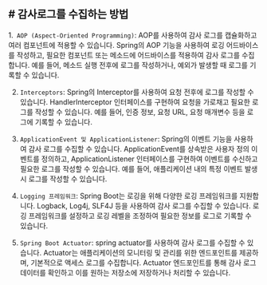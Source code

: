 ## # 감사로그를 수집하는 방법

1.` AOP (Aspect-Oriented Programming)`: AOP를 사용하여 감사 로그를 캡슐화하고 여러 컴포넌트에 적용할 수 있습니다. Spring의 AOP 기능을 사용하여 로깅 어드바이스를 작성하고,
   필요한
   컴포넌트 또는 메소드에 어드바이스를 적용하여 감사 로그를 수집합니다. 예를 들어, 메소드 실행 전후에 로그를 작성하거나, 예외가 발생할 때 로그를 기록할 수 있습니다.

2. `Interceptors`: Spring의 Interceptor를 사용하여 요청 전후에 로그를 작성할 수 있습니다. HandlerInterceptor 인터페이스를 구현하여 요청을 가로채고 필요한 로그를 작성할 수
   있습니다. 예를 들어, 인증 정보, 요청 URL, 요청 매개변수 등을 로그에 기록할 수 있습니다.

3. `ApplicationEvent 및 ApplicationListener`: Spring의 이벤트 기능을 사용하여 감사 로그를 수집할 수 있습니다. ApplicationEvent를 상속받은 사용자 정의 이벤트를
   정의하고,
   ApplicationListener 인터페이스를 구현하여 이벤트를 수신하고 필요한 로그를 작성할 수 있습니다. 예를 들어, 애플리케이션 내의 특정 이벤트 발생 시 로그를 작성할 수 있습니다.

4. `Logging 프레임워크`: Spring Boot는 로깅을 위해 다양한 로깅 프레임워크를 지원합니다. Logback, Log4j, SLF4J 등을 사용하여 감사 로그를 수집할 수 있습니다. 로깅 프레임워크를
   설정하고 로깅
   레벨을 조정하여 필요한 정보를 로그로 기록할 수 있습니다.

5. `Spring Boot Actuator`: spring actuator를 사용하여 감사 로그를 수집할 수 있습니다. Actuator는 애플리케이션의 모니터링 및 관리를 위한 엔드포인트를 제공하며, 기본적으로 액세스 로그를 수집합니다. Actuator
엔드포인트를 통해 감사 로그 데이터를 확인하고 이를 원하는 저장소에 저장하거나 처리할 수 있습니다.